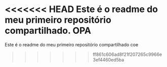 <<<<<<< HEAD
Este é o readme do meu primeiro repositório compartilhado. OPA
=======
Este é o readme do meu primeiro repositório compartilhado 
coe
>>>>>>> ff861c606ad8f21f207265c9966e3ef4460ed5ba
